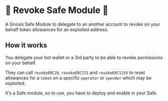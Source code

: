 # 🔏 Revoke Safe Module 🧯
A Gnosis Safe Module to delegate to an another account to revoke on your behalf token allowances for an exploited address.

## How it works

You delegate your hot wallet or a 3rd party to be able to revoke permissions on your behalf.

They can call `revokeERC20`, `revokeERC721` and `revokeERC1155` to reset allowances for a `token` on a specific `operator` or `spender` which may be exploited.

It's a Safe module, so to use, you have to deploy and enable in your Safe.